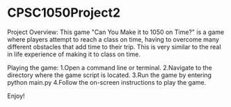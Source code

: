# CPSC1050Project2
Project Overview:
This game "Can You Make it to 1050 on Time?" is a game where
players attempt to reach a class on time, having to overcome 
many different obstacles that add time to their trip. This
is very similar to the real in life experience of making it 
to class on time.

Playing the game:
1.Open a command line or terminal.
2.Navigate to the directory where the game script is located.
3.Run the game by entering python main.py
4.Follow the on-screen instructions to play the game.

Enjoy!
